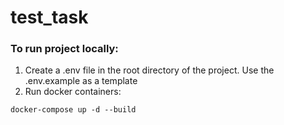 # test_task

### To run project locally:
1) Create a .env file in the root directory of the project. Use the .env.example as a template
2) Run docker containers:
```shell
docker-compose up -d --build
```